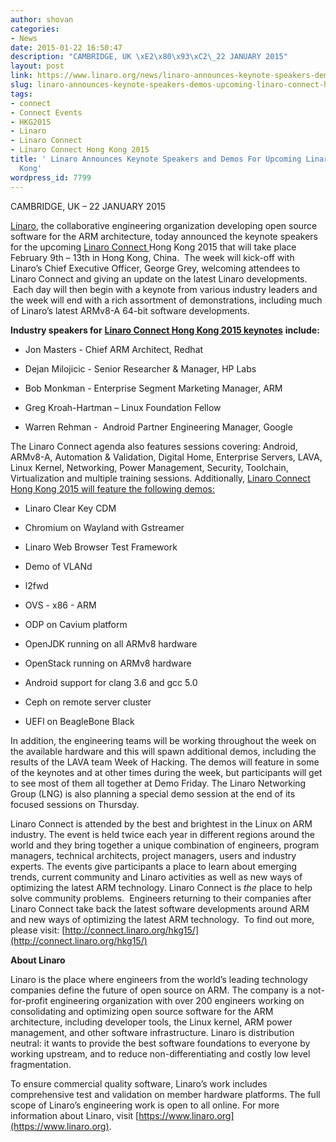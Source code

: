 ```yaml
---
author: shovan
categories:
- News
date: 2015-01-22 16:50:47
description: "CAMBRIDGE, UK \xE2\x80\x93\xC2\_22 JANUARY 2015"
layout: post
link: https://www.linaro.org/news/linaro-announces-keynote-speakers-demos-upcoming-linaro-connect-hong-kong/
slug: linaro-announces-keynote-speakers-demos-upcoming-linaro-connect-hong-kong
tags:
- connect
- Connect Events
- HKG2015
- Linaro
- Linaro Connect
- Linaro Connect Hong Kong 2015
title: ' Linaro Announces Keynote Speakers and Demos For Upcoming Linaro Connect Hong
  Kong'
wordpress_id: 7799
---
```


CAMBRIDGE, UK – 22 JANUARY 2015

[Linaro](https://www.linaro.org/), the collaborative engineering organization developing open source software for the ARM architecture, today announced the keynote speakers for the upcoming [Linaro Connect ](http://connect.linaro.org/hkg15/)Hong Kong 2015 that will take place February 9th – 13th in Hong Kong, China.  The week will kick-off with Linaro’s Chief Executive Officer, George Grey, welcoming attendees to Linaro Connect and giving an update on the latest Linaro developments.  Each day will then begin with a keynote from various industry leaders and the week will end with a rich assortment of demonstrations, including much of Linaro’s latest ARMv8-A 64-bit software developments.

**Industry speakers for** [**Linaro Connect Hong Kong 2015 keynotes**](http://connect.linaro.org/hkg15/) **include:**

  * Jon Masters - Chief ARM Architect, Redhat

  * Dejan Milojicic - Senior Researcher & Manager, HP Labs

  * Bob Monkman - Enterprise Segment Marketing Manager, ARM

  * Greg Kroah-Hartman – Linux Foundation Fellow

  * Warren Rehman -  Android Partner Engineering Manager, Google


The Linaro Connect agenda also features sessions covering: Android, ARMv8-A, Automation & Validation, Digital Home, Enterprise Servers, LAVA, Linux Kernel, Networking, Power Management, Security, Toolchain, Virtualization and multiple training sessions. Additionally, [Linaro Connect Hong Kong 2015 will feature the following demos: ](http://connect.linaro.org/hkg15/)

  * Linaro Clear Key CDM
  
  * Chromium on Wayland with Gstreamer

  * Linaro Web Browser Test Framework

  * Demo of VLANd

  * l2fwd

  * OVS - x86 - ARM

  * ODP on Cavium platform

  * OpenJDK running on all ARMv8 hardware

  * OpenStack running on ARMv8 hardware

  * Android support for clang 3.6 and gcc 5.0

  * Ceph on remote server cluster

  * UEFI on BeagleBone Black


In addition, the engineering teams will be working throughout the week on the available hardware and this will spawn additional demos, including the results of the LAVA team Week of Hacking. The demos will feature in some of the keynotes and at other times during the week, but participants will get to see most of them all together at Demo Friday. The Linaro Networking Group (LNG) is also planning a special demo session at the end of its focused sessions on Thursday.

Linaro Connect is attended by the best and brightest in the Linux on ARM industry. The event is held twice each year in different regions around the world and they bring together a unique combination of engineers, program managers, technical architects, project managers, users and industry experts. The events give participants a place to learn about emerging trends, current community and Linaro activities as well as new ways of optimizing the latest ARM technology. Linaro Connect is _the_ place to help solve community problems.  Engineers returning to their companies after Linaro Connect take back the latest software developments around ARM and new ways of optimizing the latest ARM technology.  To find out more, please visit: [http://connect.linaro.org/hkg15/](http://connect.linaro.org/hkg15/)

**About Linaro**

Linaro is the place where engineers from the world’s leading technology companies define the future of open source on ARM. The company is a not-for-profit engineering organization with over 200 engineers working on consolidating and optimizing open source software for the ARM architecture, including developer tools, the Linux kernel, ARM power management, and other software infrastructure. Linaro is distribution neutral: it wants to provide the best software foundations to everyone by working upstream, and to reduce non-differentiating and costly low level fragmentation.

To ensure commercial quality software, Linaro’s work includes comprehensive test and validation on member hardware platforms. The full scope of Linaro’s engineering work is open to all online. For more information about Linaro, visit [https://www.linaro.org](https://www.linaro.org).